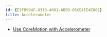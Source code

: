 ```yaml
---
id: {E5FB994F-8313-4081-AB5D-05CE4EE4E861}  
title: Accelerometer  
---
```


-   [Use CoreMotion with Accelerometer](/recipes/ios/input/accelerometer/use_coremotion_with_accelerometer)